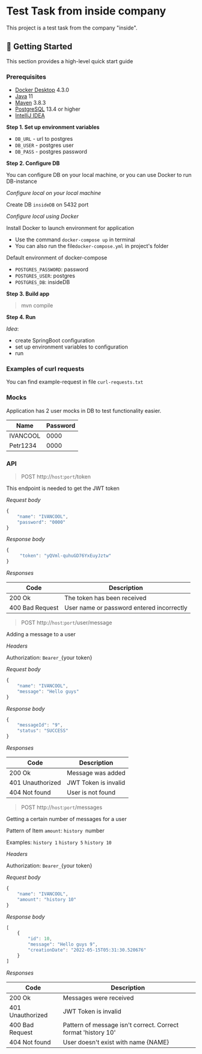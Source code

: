 # Test Task from inside company
This project is a test task from the company "inside".

##  🚀 Getting Started
This section provides a high-level quick start guide

### Prerequisites
- [Docker Desktop](https://docs.docker.com/desktop/) 4.3.0
- [Java](https://www.oracle.com/java/technologies/) 11
- [Maven](https://maven.apache.org/) 3.8.3
- [PostgreSQL](https://www.postgresql.org/) 13.4 or higher
- [IntelliJ IDEA](https://www.jetbrains.com/ru-ru/idea/)

**Step 1. Set up environment variables**
- ```DB_URL```  - url to postgres
- ```DB_USER```  - postgres user 
- ```DB_PASS```  - postgres password

**Step 2. Configure DB**

You can configure DB on your local machine, or you can use Docker to run DB-instance

*Configure local on your local machine*

Create DB ```insideDB``` on 5432 port

*Configure local using Docker*

Install Docker to launch environment for application
- Use the command ```docker-compose up``` in terminal
- You can also run the file```docker-compose.yml``` in project's folder

Default environment of docker-compose
- `POSTGRES_PASSWORD`: password
- `POSTGRES_USER`: postgres
- `POSTGRES_DB`: insideDB

**Step 3. Build app**
> mvn compile

**Step 4. Run**

_Idea_:
- create SpringBoot configuration
- set up environment variables to configuration
- run

### Examples of curl requests
You can find example-request in file ```curl-requests.txt```

### Mocks
Application has 2 user mocks in DB to test functionality easier.

Name| Password
------|------------
IVANCOOL | 0000
Petr1234| 0000

### API

> POST http://`host`:`port`/token

This endpoint is needed to get the JWT token


*Request body*
```javascript
{
    "name": "IVANCOOL",
    "password": "0000"
}
```

*Response body*

```javascript
{
     "token": "yQVml-quhuGD76YxEuyJztw"
}
```

*Responses*

Code| Description
------|------------
200 Ok | The token has been received
400 Bad Request| User name or password entered incorrectly

> POST http://`host`:`port`/user/message

Adding a message to a user

*Headers*

Authorization: `Bearer_`{your token}

*Request body*
```javascript
{
    "name": "IVANCOOL",
    "message": "Hello guys"
}
```

*Response body*

```javascript
{
    "messageId": "9",
    "status": "SUCCESS"
}
```

*Responses*

Code| Description
------|------------
200 Ok | Message was added
401 Unauthorized| JWT Token is invalid
404 Not found| User is not found

> POST http://`host`:`port`/messages

Getting a certain number of messages for a user

Pattern of Item `amount`:  `history `number

Examples: `history 1` `history 5` `history 10`

*Headers*

Authorization: `Bearer_`{your token}

*Request body*
```javascript
{
    "name": "IVANCOOL",
    "amount": "history 10"  
}
```

*Response body*

```javascript
[
    {
        "id": 10,
        "message": "Hello guys 9",
        "creationDate": "2022-05-15T05:31:30.520676"
    }
]
```

*Responses*

Code| Description
------|------------
200 Ok | Messages were received
401 Unauthorized| JWT Token is invalid
400 Bad Request| Pattern of message isn't correct. Correct format 'history 10'
404 Not found| User doesn't exist with name {NAME}
